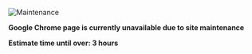 <!-- Start of Maintenance Code -->

![Maintenance](https://image.opencart.com/cache/5abf1dea704be-resize-710x380.jpg)

**Google Chrome page is currently unavailable due to site maintenance**

**Estimate time until over: 3 hours**

<!-- End of Maintenance Code -->
